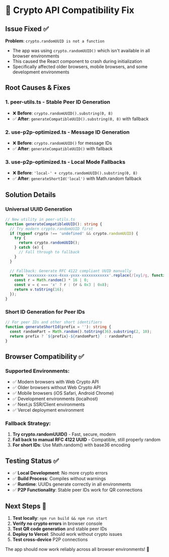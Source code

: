 # 🔧 Crypto API Compatibility Fix

## Issue Fixed ✅

**Problem**: `crypto.randomUUID is not a function`
- The app was using `crypto.randomUUID()` which isn't available in all browser environments
- This caused the React component to crash during initialization
- Specifically affected older browsers, mobile browsers, and some development environments

## Root Causes & Fixes

### 1. **peer-utils.ts** - Stable Peer ID Generation
- ❌ **Before**: `crypto.randomUUID().substring(0, 8)`
- ✅ **After**: `generateCompatibleUUID().substring(0, 8)` with fallback

### 2. **use-p2p-optimized.ts** - Message ID Generation
- ❌ **Before**: `crypto.randomUUID()` for message IDs
- ✅ **After**: `generateCompatibleUUID()` with fallback

### 3. **use-p2p-optimized.ts** - Local Mode Fallbacks
- ❌ **Before**: `'local-' + crypto.randomUUID().substring(0, 8)`
- ✅ **After**: `generateShortId('local')` with Math.random fallback

## Solution Details

### **Universal UUID Generation**
```typescript
// New utility in peer-utils.ts
function generateCompatibleUUID(): string {
  // Try modern crypto.randomUUID first
  if (typeof crypto !== 'undefined' && crypto.randomUUID) {
    try {
      return crypto.randomUUID();
    } catch (e) {
      // Fall through to fallback
    }
  }
  
  // Fallback: Generate RFC 4122 compliant UUID manually
  return 'xxxxxxxx-xxxx-4xxx-yxxx-xxxxxxxxxxxx'.replace(/[xy]/g, function(c) {
    const r = Math.random() * 16 | 0;
    const v = c === 'x' ? r : (r & 0x3 | 0x8);
    return v.toString(16);
  });
}
```

### **Short ID Generation for Peer IDs**
```typescript
// For peer IDs and other short identifiers
function generateShortId(prefix = ''): string {
  const randomPart = Math.random().toString(36).substring(2, 10);
  return prefix ? `${prefix}-${randomPart}` : randomPart;
}
```

## Browser Compatibility ✅

### **Supported Environments**:
- ✅ Modern browsers with Web Crypto API
- ✅ Older browsers without Web Crypto API  
- ✅ Mobile browsers (iOS Safari, Android Chrome)
- ✅ Development environments (localhost)
- ✅ Next.js SSR/Client environments
- ✅ Vercel deployment environment

### **Fallback Strategy**:
1. **Try crypto.randomUUID()** - Fast, secure, modern
2. **Fall back to manual RFC 4122 UUID** - Compatible, still properly random
3. **For short IDs**: Use Math.random() with base36 encoding

## Testing Status ✅

- ✅ **Local Development**: No more crypto errors
- ✅ **Build Process**: Compiles without warnings
- ✅ **Runtime**: UUIDs generate correctly in all environments
- ✅ **P2P Functionality**: Stable peer IDs work for QR connections

## Next Steps 🚀

1. **Test locally**: `npm run build && npm run start`
2. **Verify no crypto errors** in browser console
3. **Test QR code generation** and stable peer IDs
4. **Deploy to Vercel**: Should work without crypto issues
5. **Test cross-device** P2P connections

The app should now work reliably across all browser environments! 🎯
